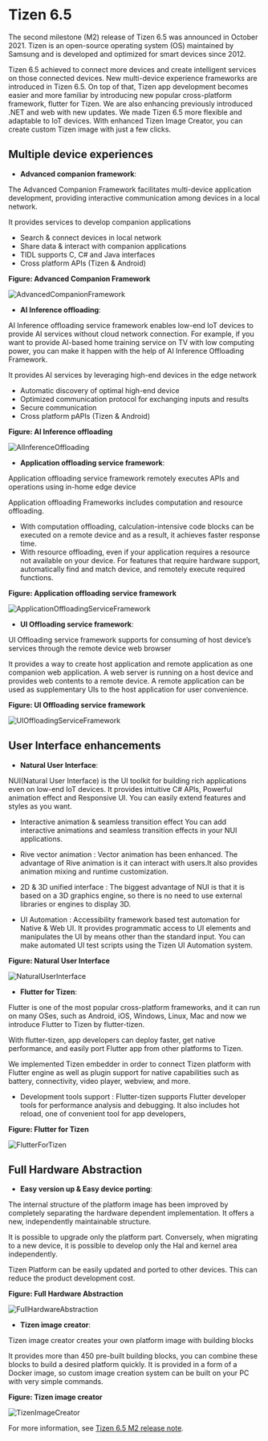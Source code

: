 # Tizen 6.5

The second milestone (M2) release of Tizen 6.5 was announced in October 2021.
Tizen is an open-source operating system (OS) maintained by Samsung and is developed and optimized for smart devices since 2012.

Tizen 6.5 achieved to connect more devices and create intelligent services on those connected devices.
New multi-device experience frameworks are introduced in Tizen 6.5.
On top of that, Tizen app development becomes easier and more familiar by introducing new popular cross-platform framework, flutter for Tizen.
We are also enhancing previously introduced .NET and web with new updates.
We made Tizen 6.5 more flexible and adaptable to IoT devices.
With enhanced Tizen Image Creator, you can create custom Tizen image with just a few clicks.

## Multiple device experiences

- **Advanced companion framework**:

The Advanced Companion Framework facilitates multi-device application development,
providing interactive communication among devices in a local network.

It provides services to develop companion applications
  - Search & connect devices in local network
  - Share data & interact with companion applications
  - TIDL supports C, C# and Java interfaces
  - Cross platform APIs (Tizen & Android)

**Figure: Advanced Companion Framework**

![AdvancedCompanionFramework](./media/6.5_AdvancedCompanionFramework.png)

- **AI Inference offloading**:

AI Inference offloading service framework enables low-end IoT devices to provide AI services
without cloud network connection.
For example, if you want to provide AI-based home training service on TV with low computing power,
you can make it happen with the help of AI Inference Offloading Framework.

It provides AI services by leveraging high-end devices in the edge network
  - Automatic discovery of optimal high-end device
  - Optimized communication protocol for exchanging inputs and results
  - Secure communication
  - Cross platform pAPIs (Tizen & Android)

**Figure: AI Inference offloading**

![AIInferenceOffloading](./media/6.5_AIInferenceOffloading.png)


- **Application offloading service framework**:

Application offloading service framework remotely executes APIs and operations using in-home edge device

Application offloading Frameworks includes computation and resource offloading.

  - With computation offloading, calculation-intensive code blocks can be executed on a remote device and as a result, it achieves faster response time.
  - With resource offloading, even if your application requires a resource not available on your device. For features that require hardware support, automatically find and match device, and remotely execute required functions.

**Figure: Application offloading service framework**

![ApplicationOffloadingServiceFramework](./media/6.5_ApplicationOffloadingServiceFramework.png)



- **UI Offloading service framework**:

UI Offloading service framework supports for consuming of host device’s services through the remote device web browser

It provides a way to create host application and remote application as one companion web application.
A web server is running on a host device and provides web contents to a remote device.
A remote application can be used as supplementary UIs to the host application for user convenience.


**Figure: UI Offloading service framework**

![UIOffloadingServiceFramework](./media/6.5_UIOffloadingServiceFramework.png)


## User Interface enhancements

- **Natural User Interface**:

NUI(Natural User Interface) is the UI toolkit for building rich applications even on low-end IoT devices. It provides intuitive C# APIs, Powerful animation effect and Responsive UI. You can easily extend features and styles as you want.

  - Interactive animation & seamless transition effect
  You can add interactive animations and seamless transition effects in your NUI applications.

  - Rive vector animation : Vector animation has been enhanced. The advantage of Rive animation is it can interact with users.It also provides animation mixing and runtime customization.

  - 2D & 3D unified interface : The biggest advantage of NUI is that it is based on a 3D graphics engine, so there is no need to use external libraries or engines to display 3D.

  - UI Automation : Accessibility framework based test automation for Native & Web UI. It provides programmatic access to UI elements and manipulates the UI by means other than the standard input. You can make automated UI test scripts using the Tizen UI Automation system.

**Figure: Natural User Interface**

![NaturalUserInterface](./media/6.5_NaturalUserInterface.png)

- **Flutter for Tizen**:

Flutter is one of the most popular cross-platform frameworks, and it can run on many OSes,
such as Android, iOS, Windows, Linux, Mac and now we introduce Flutter to Tizen by flutter-tizen.

With flutter-tizen, app developers can deploy faster, get native performance,
and easily port Flutter app from other platforms to Tizen.

We implemented Tizen embedder in order to connect Tizen platform with Flutter engine as well as plugin support for native capabilities such as battery, connectivity, video player, webview, and more.

  - Development tools support : Flutter-tizen supports Flutter developer tools for performance analysis and debugging.   It also includes hot reload, one of convenient tool for app developers,

**Figure: Flutter for Tizen**

![FlutterForTizen](./media/6.5_FlutterForTizen.png)

## Full Hardware Abstraction

- **Easy version up & Easy device porting**:

The internal structure of the platform image has been improved by completely separating the hardware dependent implementation.
It offers a new, independently maintainable structure.

It is possible to upgrade only the platform part.
Conversely, when migrating to a new device, it is possible to develop only the Hal and kernel area independently.

Tizen Platform can be easily updated and ported to other devices.
This can reduce the product development cost.

**Figure: Full Hardware Abstraction**

![FullHardwareAbstraction](./media/6.5_FullHardwareAbstraction.png)

- **Tizen image creator**:

Tizen image creator creates your own platform image with building blocks

It provides more than 450 pre-built building blocks, you can combine these blocks to build a desired platform quickly.
It is provided in a form of a Docker image, so custom image creation system can be built on your PC with very simple commands.

**Figure: Tizen image creator**

![TizenImageCreator](./media/6.5_TizenImageCreator.png)



For more information, see [Tizen 6.5 M2 release note](../../release-notes/tizen-6-5-m2.md).
